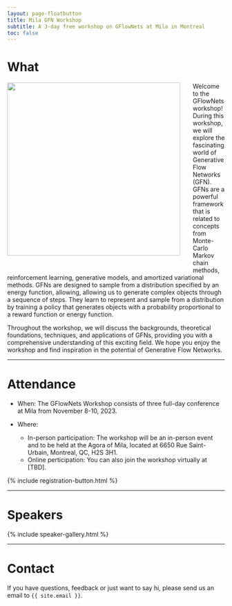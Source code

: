 ```yaml
---
layout: page-floatbutton
title: Mila GFN Workshop
subtitle: A 3-day free workshop on GFlowNets at Mila in Montreal
toc: false
---
```


# What

<img src="{{ site.logo }}" style="width:400px;vertical-align:middle;padding-right:30px;padding-bottom:30px;float:left">

Welcome to the GFlowNets workshop! During this workshop, we will explore the fascinating world of Generative Flow Networks (GFN). GFNs are a powerful framework that is related to concepts from Monte-Carlo Markov chain methods, reinforcement learning, generative models, and amortized variational methods. GFNs are designed to sample from a distribution specified by an energy function, allowing, allowing us to generate complex objects through a sequence of steps. They learn to represent and sample from a distribution by training a policy that generates objects with a probability proportional to a reward function or energy function.

Throughout the workshop, we will discuss the backgrounds, theoretical foundations, techniques, and applications of GFNs, providing you with a comprehensive understanding of this exciting field. We hope you enjoy the workshop and find inspiration in the potential of Generative Flow Networks.

---

# Attendance

- When: The GFlowNets Workshop consists of three full-day conference at Mila from November 8-10, 2023.

- Where:

  - In-person participation: The workshop will be an in-person event and to be held at the Agora of Mila, located at 6650 Rue Saint-Urbain, Montreal, QC, H2S 3H1.
  - Online perticipation: You can also join the workshop virtually at [TBD].

{% include registration-button.html %}

---

# Speakers

{% include speaker-gallery.html %}

---

# Contact

If you have questions, feedback or just want to say hi, please send us an email to `{{ site.email }}`.
